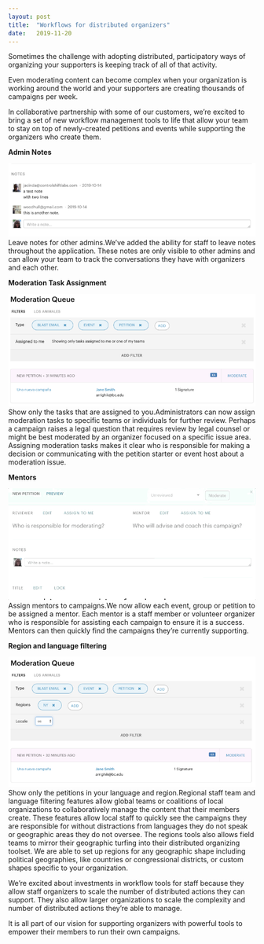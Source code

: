 ```yaml
---
layout:	post
title:	"Workflows for distributed organizers"
date:	2019-11-20
---
```


  Sometimes the challenge with adopting distributed, participatory ways of organizing your supporters is keeping track of all of that activity.

Even moderating content can become complex when your organization is working around the world and your supporters are creating thousands of campaigns per week.

In collaborative partnership with some of our customers, we’re excited to bring a set of new workflow management tools to life that allow your team to stay on top of newly-created petitions and events while supporting the organizers who create them.

**Admin Notes**

![](/img/1*WksoQlJ1d1RWD2UdmHk4GA.png)Leave notes for other admins.We’ve added the ability for staff to leave notes throughout the application. These notes are only visible to other admins and can allow your team to track the conversations they have with organizers and each other.

**Moderation Task Assignment**

![](/img/1*u8sNq9o5JzTMz_OlZtwExQ.png)Show only the tasks that are assigned to you.Administrators can now assign moderation tasks to specific teams or individuals for further review. Perhaps a campaign raises a legal question that requires review by legal counsel or might be best moderated by an organizer focused on a specific issue area. Assigning moderation tasks makes it clear who is responsible for making a decision or communicating with the petition starter or event host about a moderation issue.

**Mentors**

![](/img/1*VIrorBV2BgsyNUA0DVg73Q.gif)Assign mentors to campaigns.We now allow each event, group or petition to be assigned a mentor. Each mentor is a staff member or volunteer organizer who is responsible for assisting each campaign to ensure it is a success. Mentors can then quickly find the campaigns they’re currently supporting.

**Region and language filtering**

![](/img/1*QNy8fQe6tiB9dkTuU6Pwmw.png)Show only the petitions in your language and region.Regional staff team and language filtering features allow global teams or coalitions of local organizations to collaboratively manage the content that their members create. These features allow local staff to quickly see the campaigns they are responsible for without distractions from languages they do not speak or geographic areas they do not oversee. The regions tools also allows field teams to mirror their geographic turfing into their distributed organizing toolset. We are able to set up regions for any geographic shape including political geographies, like countries or congressional districts, or custom shapes specific to your organization.

We’re excited about investments in workflow tools for staff because they allow staff organizers to scale the number of distributed actions they can support. They also allow larger organizations to scale the complexity and number of distributed actions they’re able to manage.

It is all part of our vision for supporting organizers with powerful tools to empower their members to run their own campaigns.

  